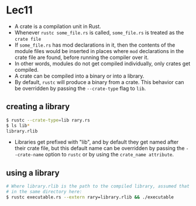 # Lec11
+ A crate is a compilation unit in Rust.
+ Whenever `rustc some_file.rs` is called, `some_file.rs` is treated as the `crate file`
+  If `some_file.rs` has mod declarations in it, then the contents of the module files would be inserted in places where `mod` declarations in the crate file are found, before running the compiler over it.
+ In other words, modules do not get compiled individually, only crates get compiled.
+ A crate can be compiled into a binary or into a library.
+ By default, `rustc` will produce a binary from a crate. This behavior can be overridden by passing the `--crate-type` flag to `lib`.

## creating a library
```bash
$ rustc --crate-type=lib rary.rs
$ ls lib*
library.rlib 
```
+ Libraries get prefixed with "lib", and by default they get named after their crate file, but this default name can be overridden by passing the `--crate-name` option to `rustc` or by using the `crate_name attribute`.

## using a library
```bash
# Where library.rlib is the path to the compiled library, assumed that it's
# in the same directory here:
$ rustc executable.rs --extern rary=library.rlib && ./executable 
```


